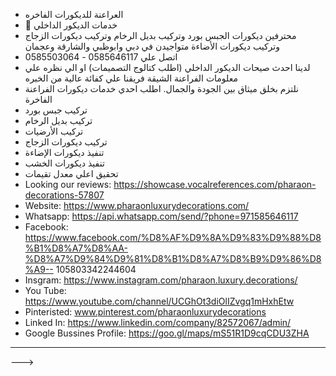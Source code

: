 - العراعنة للديكورات الفاخره 
- 👀 خدمات الديكور الداخلي 
- محترفين ديكورات الجبس بورد وتركيب بديل الرخام وتركيب ديكورات الزجاج وتركيب ديكورات الأضاءة 
متواجيدن في دبي وابوظبي والشارقة وعجمان
- اتصل علي 0585646117 - 0585503064
- لدينا احدث صيحات الديكور الداخلي (اطلب كتالوج التصميمات) او الي نظره علي معلومات الفراعنة الشيقة 
فريقنا علي كفائة عالية من الخبره
- نلتزم بخلق ميثاق بين الجودة والجمال. اطلب احدي خدمات ديكورات الفراعنة الفاخرة  
- تركيب جبس بورد 
- تركيب بديل الرخام 
- تركيب الأرضيات 
- تركيب ديكورات الزجاج 
- تنفيذ ديكورات الإضاءة 
- تنفيذ ديكورات الخشب
- تحقيق اعلي معدل تقيمات 
- Looking our reviews: https://showcase.vocalreferences.com/pharaon-decorations-57807
- Website: https://www.pharaonluxurydecorations.com/
- Whatsapp: https://api.whatsapp.com/send/?phone=971585646117
- Facebook: https://www.facebook.com/%D8%AF%D9%8A%D9%83%D9%88%D8%B1%D8%A7%D8%AA-%D8%A7%D9%84%D9%81%D8%B1%D8%A7%D8%B9%D9%86%D8%A9-- 105803342244604
- Insgram: https://www.instagram.com/pharaon.luxury.decorations/
- You Tube: https://www.youtube.com/channel/UCGhOt3diOlIZvgq1mHxhEtw
- Pinteristed: www.pinterest.com/pharaonluxurydecorations
- Linked In: https://www.linkedin.com/company/82572067/admin/
- Google Bussines Profile: https://goo.gl/maps/mS51R1D9cqCDU3ZHA

---

--->
